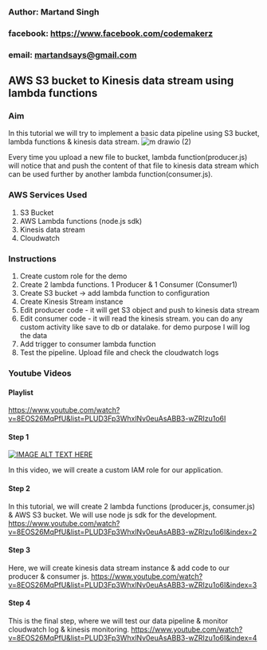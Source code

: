 ### Author: Martand Singh
### facebook: https://www.facebook.com/codemakerz
### email: martandsays@gmail.com

## AWS S3 bucket to Kinesis data stream using lambda functions

### Aim
In this tutorial we will try to implement a basic data pipeline using S3 bucket, lambda functions & kinesis data stream. 
![m drawio (2)](https://user-images.githubusercontent.com/32331579/164473789-96de49f9-5bf3-421f-ae89-2b661ee18bf4.png)

Every time you upload a new file to bucket, lambda function(producer.js) will notice that and push the content of that file to kinesis data stream which can be used further by another lambda function(consumer.js).

### AWS Services Used
1. S3 Bucket
2. AWS Lambda functions (node.js sdk)
3. Kinesis data stream
4. Cloudwatch

### Instructions
1. Create custom role for the demo
2. Create 2 lambda functions. 1 Producer & 1 Consumer (Consumer1)
3. Create S3 bucket -> add lambda function to configuration
4. Create Kinesis Stream instance
5. Edit producer code - it will get S3 object and push to kinesis data stream
6. Edit consumer code - it will read the kinesis stream. you can do any custom activity like save to db or datalake. for demo purpose I will log the data
7. Add trigger to consumer lambda function
8. Test the pipeline. Upload file and check the cloudwatch logs

### Youtube Videos
#### Playlist
https://www.youtube.com/watch?v=8EOS26MqPfU&list=PLUD3Fp3WhxlNv0euAsABB3-wZRIzu1o6I


#### Step 1

[![IMAGE ALT TEXT HERE](https://img.youtube.com/vi/YOUTUBE_VIDEO_ID_HERE/0.jpg)](https://www.youtube.com/watch?v=8EOS26MqPfU&list=PLUD3Fp3WhxlNv0euAsABB3-wZRIzu1o6I&index=1)

In this video, we will create a custom IAM role for our application.

#### Step 2
In this tutorial, we will create 2 lambda functions (producer.js, consumer.js) & AWS S3 bucket. We will use node js sdk for the development.
https://www.youtube.com/watch?v=8EOS26MqPfU&list=PLUD3Fp3WhxlNv0euAsABB3-wZRIzu1o6I&index=2

#### Step 3
Here, we will create kinesis data stream instance & add code to our producer & consumer js.
https://www.youtube.com/watch?v=8EOS26MqPfU&list=PLUD3Fp3WhxlNv0euAsABB3-wZRIzu1o6I&index=3

#### Step 4
This is the final step, where we will test our data pipeline & monitor cloudwatch log & kinesis monitoring.
https://www.youtube.com/watch?v=8EOS26MqPfU&list=PLUD3Fp3WhxlNv0euAsABB3-wZRIzu1o6I&index=4
